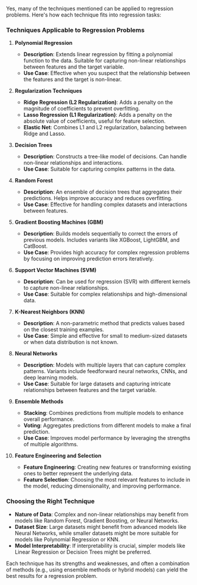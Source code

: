 Yes, many of the techniques mentioned can be applied to regression problems. Here's how each technique fits into regression tasks:

### Techniques Applicable to Regression Problems

1. **Polynomial Regression**
   - **Description**: Extends linear regression by fitting a polynomial function to the data. Suitable for capturing non-linear relationships between features and the target variable.
   - **Use Case**: Effective when you suspect that the relationship between the features and the target is non-linear.

2. **Regularization Techniques**
   - **Ridge Regression (L2 Regularization)**: Adds a penalty on the magnitude of coefficients to prevent overfitting.
   - **Lasso Regression (L1 Regularization)**: Adds a penalty on the absolute value of coefficients, useful for feature selection.
   - **Elastic Net**: Combines L1 and L2 regularization, balancing between Ridge and Lasso.

3. **Decision Trees**
   - **Description**: Constructs a tree-like model of decisions. Can handle non-linear relationships and interactions.
   - **Use Case**: Suitable for capturing complex patterns in the data.

4. **Random Forest**
   - **Description**: An ensemble of decision trees that aggregates their predictions. Helps improve accuracy and reduces overfitting.
   - **Use Case**: Effective for handling complex datasets and interactions between features.

5. **Gradient Boosting Machines (GBM)**
   - **Description**: Builds models sequentially to correct the errors of previous models. Includes variants like XGBoost, LightGBM, and CatBoost.
   - **Use Case**: Provides high accuracy for complex regression problems by focusing on improving prediction errors iteratively.

6. **Support Vector Machines (SVM)**
   - **Description**: Can be used for regression (SVR) with different kernels to capture non-linear relationships.
   - **Use Case**: Suitable for complex relationships and high-dimensional data.

7. **K-Nearest Neighbors (KNN)**
   - **Description**: A non-parametric method that predicts values based on the closest training examples. 
   - **Use Case**: Simple and effective for small to medium-sized datasets or when data distribution is not known.

8. **Neural Networks**
   - **Description**: Models with multiple layers that can capture complex patterns. Variants include feedforward neural networks, CNNs, and deep learning models.
   - **Use Case**: Suitable for large datasets and capturing intricate relationships between features and the target variable.

9. **Ensemble Methods**
   - **Stacking**: Combines predictions from multiple models to enhance overall performance.
   - **Voting**: Aggregates predictions from different models to make a final prediction.
   - **Use Case**: Improves model performance by leveraging the strengths of multiple algorithms.

10. **Feature Engineering and Selection**
    - **Feature Engineering**: Creating new features or transforming existing ones to better represent the underlying data.
    - **Feature Selection**: Choosing the most relevant features to include in the model, reducing dimensionality, and improving performance.

### **Choosing the Right Technique**

- **Nature of Data**: Complex and non-linear relationships may benefit from models like Random Forest, Gradient Boosting, or Neural Networks.
- **Dataset Size**: Large datasets might benefit from advanced models like Neural Networks, while smaller datasets might be more suitable for models like Polynomial Regression or KNN.
- **Model Interpretability**: If interpretability is crucial, simpler models like Linear Regression or Decision Trees might be preferred.

Each technique has its strengths and weaknesses, and often a combination of methods (e.g., using ensemble methods or hybrid models) can yield the best results for a regression problem.
